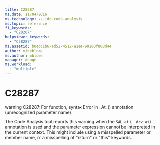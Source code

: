 ```yaml
---
title: C28287
ms.date: 11/04/2016
ms.technology: vs-ide-code-analysis
ms.topic: reference
f1_keywords:
  - "C28287"
helpviewer_keywords:
  - "C28287"
ms.assetid: b0edc1b6-ad52-4512-a1ee-90180f800d44
author: mikeblome
ms.author: mblome
manager: douge
ms.workload:
  - "multiple"
---
```

# C28287
warning C28287: For function, syntax Error in _At\_() annotation (unrecognized parameter name)

 The Code Analysis tool reports this warning when the `SAL_at` (`__drv_at`) annotation is used and the parameter expression cannot be interpreted in the current context. This might include using a misspelled parameter or member name, or a misspelling of "return" or "this" keywords.